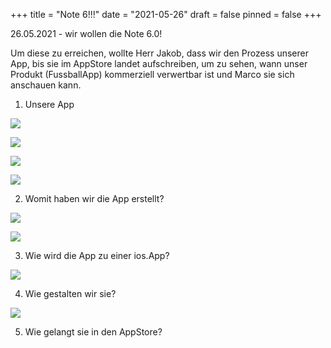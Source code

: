 +++
title = "Note 6!!!"
date = "2021-05-26"
draft = false
pinned = false
+++


26.05.2021 - wir wollen die Note 6.0!

Um diese zu erreichen, wollte Herr Jakob, dass wir den Prozess unserer App, bis sie im AppStore landet aufschreiben, um zu sehen, wann unser Produkt (FussballApp) kommerziell verwertbar ist und Marco sie sich anschauen kann.

1. Unsere App

![](https://svenblog.netlify.app/die-note-6/unsere-app1.png)

![](https://svenblog.netlify.app/die-note-6/unsere-app2.png)

![](https://svenblog.netlify.app/die-note-6/unsere-app4.png)

![](https://svenblog.netlify.app/die-note-6/unsere-app3.png)

2. Womit haben wir die App erstellt?

![](https://svenblog.netlify.app/die-note-6/web_app.png)

![](https://svenblog.netlify.app/die-note-6/web_creator.png)

3. Wie wird die App zu einer ios.App?

![](https://svenblog.netlify.app/die-note-6/app-zu-ios2.png)

4. Wie gestalten wir sie?

![](https://svenblog.netlify.app/die-note-6/gestaltung.png)

5. Wie gelangt sie in den AppStore?